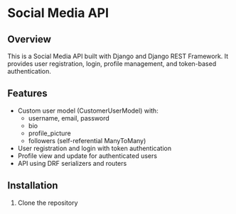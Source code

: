 # Social Media API

## Overview

This is a Social Media API built with Django and Django REST Framework.
It provides user registration, login, profile management, and token-based authentication.

## Features

- Custom user model (CustomerUserModel) with:
  - username, email, password
  - bio
  - profile_picture
  - followers (self-referential ManyToMany)
- User registration and login with token authentication
- Profile view and update for authenticated users
- API using DRF serializers and routers

## Installation

1. Clone the repository
